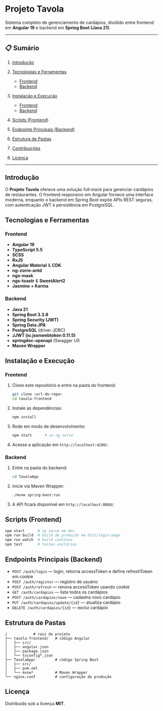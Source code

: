# Projeto Tavola

Sistema completo de gerenciamento de cardápios, dividido entre frontend em **Angular 19** e backend em **Spring Boot (Java 21)**.

---

## 📋 Sumário

1. [Introdução](#introducao)
2. [Tecnologias e Ferramentas](#tecnologias-e-ferramentas)

   * [Frontend](#frontend)
   * [Backend](#backend)
3. [Instalação e Execução](#instalacao-e-execucao)

   * [Frontend](#frontend-1)
   * [Backend](#backend-1)
4. [Scripts (Frontend)](#scripts-frontend)
5. [Endpoints Principais (Backend)](#endpoints-principais-backend)
6. [Estrutura de Pastas](#estrutura-de-pastas)
7. [Contribuições](#contribuicoes)
8. [Licença](#licenca)

---

## Introdução

O **Projeto Tavola** oferece uma solução full‑stack para gerenciar cardápios de restaurantes. O frontend responsivo em Angular fornece uma interface moderna, enquanto o backend em Spring Boot expõe APIs REST seguras, com autenticação JWT e persistência em PostgreSQL.

## Tecnologias e Ferramentas

### Frontend

* **Angular 19**
* **TypeScript 5.5**
* **SCSS**
* **RxJS**
* **Angular Material** & **CDK**
* **ng-zorro-antd**
* **ngx-mask**
* **ngx-toastr** & **SweetAlert2**
* **Jasmine + Karma**

### Backend

* **Java 21**
* **Spring Boot 3.3.8**
* **Spring Security (JWT)**
* **Spring Data JPA**
* **PostgreSQL** (driver JDBC)
* **JJWT (io.jsonwebtoken 0.11.5)**
* **springdoc-openapi** (Swagger UI)
* **Maven Wrapper**

## Instalação e Execução

### Frontend

1. Clone este repositório e entre na pasta do frontend:

   ```bash
   git clone <url-do-repo>
   cd tavola-frontend
   ```
2. Instale as dependências:

   ```bash
   npm install
   ```
3. Rode em modo de desenvolvimento:

   ```bash
   npm start      # ou ng serve
   ```
4. Acesse a aplicação em `http://localhost:4200/`.

### Backend

1. Entre na pasta do backend:

   ```bash
   cd TavolaApp
   ```
2. Inicie via Maven Wrapper:

   ```bash
   ./mvnw spring-boot:run
   ```
3. A API ficará disponível em `http://localhost:8080/`.

## Scripts (Frontend)

```bash
npm start      # ng serve em dev
npm run build  # build de produção em dist/login-page
npm run watch  # build contínuo
npm test       # testes unitários
```

## Endpoints Principais (Backend)

* `POST /auth/login` — login, retorna accessToken e define refreshToken em cookie
* `POST /auth/register` — registro de usuário
* `POST /auth/refresh` — renova accessToken usando cookie
* `GET /auth/cardapios` — lista todos os cardápios
* `POST /auth/cardapios/save` — cadastra novo cardápio
* `PUT /auth/cardapios/update/{id}` — atualiza cardápio
* `DELETE /auth/cardapios/{id}` — exclui cardápio

## Estrutura de Pastas

```
/            # raiz do projeto
├── tavola-frontend/   # código Angular
│   ├── src/
│   ├── angular.json
│   ├── package.json
│   └── tsconfig*.json
├── TavolaApp/         # código Spring Boot
│   ├── src/
│   ├── pom.xml
│   └── mvnw*          # Maven Wrapper
└── nginx.conf         # configuração de produção
```

## Licença

Distribuído sob a licença **MIT**.
